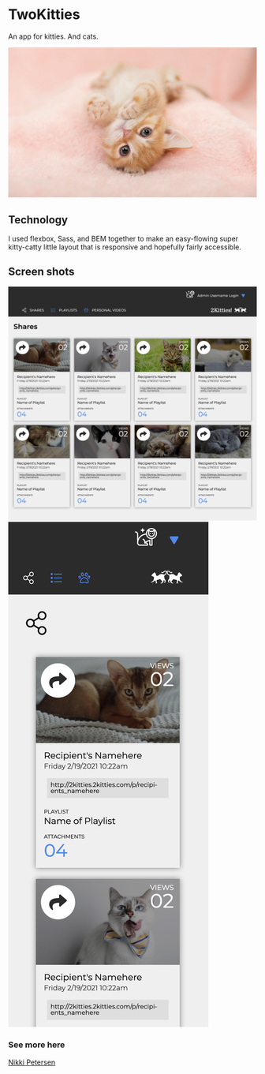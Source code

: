 # TwoKitties
An app for kitties. And cats.

![TwoKitties](src/images/cat2.png)

## Technology
I used flexbox, Sass, and BEM together to make an easy-flowing super kitty-catty little layout that is responsive 
and hopefully fairly accessible. 

## Screen shots
   ![TwoKitties](src/images/desktop.png)
   ![TwoKitties](src/images/mobile.png)


### See more here
[Nikki Petersen](http://nikkipetersen.dev)
